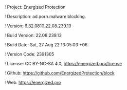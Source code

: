 ! Project: Energized Protection

! Description: ad.porn.malware blocking.

! Version: 6.32.0810.22.08.239.13

! Build Version: 22.08.239.13

! Build Date: Sat, 27 Aug 22 13:05:03 +06

! Version Code: 2391305

! License: CC BY-NC-SA 4.0, https://energized.pro/license

! Github: https://github.com/EnergizedProtection/block

! Web: https://energized.pro
